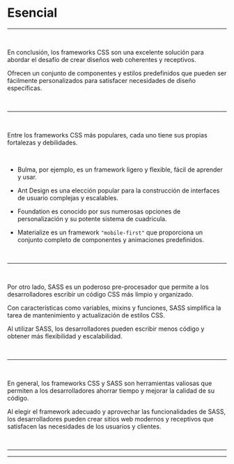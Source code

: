 # **Esencial**

---

<br>

En conclusión, los frameworks CSS son una excelente solución para abordar el desafío de crear diseños web coherentes y receptivos.

Ofrecen un conjunto de componentes y estilos predefinidos que pueden ser fácilmente personalizados para satisfacer necesidades de diseño específicas.

<br>

---

<br>

Entre los frameworks CSS más populares, cada uno tiene sus propias fortalezas y debilidades.

<br>

- Bulma, por ejemplo, es un framework ligero y flexible, fácil de aprender y usar.

- Ant Design es una elección popular para la construcción de interfaces de usuario complejas y escalables.

- Foundation es conocido por sus numerosas opciones de personalización y su potente sistema de cuadricula.

- Materialize es un framework `"mobile-first"` que proporciona un conjunto completo de componentes y animaciones predefinidos.

<br>

---

<br>

Por otro lado, SASS es un poderoso pre-procesador que permite a los desarrolladores escribir un código CSS más limpio y organizado.

Con características como variables, mixins y funciones, SASS simplifica la tarea de mantenimiento y actualización de estilos CSS.

Al utilizar SASS, los desarrolladores pueden escribir menos código y obtener más flexibilidad y escalabilidad.

<br>

---

<br>

En general, los frameworks CSS y SASS son herramientas valiosas que permiten a los desarrolladores ahorrar tiempo y mejorar la calidad de su código.

Al elegir el framework adecuado y aprovechar las funcionalidades de SASS, los desarrolladores pueden crear sitios web modernos y receptivos que satisfacen las necesidades de los usuarios y clientes.

<br>

---

---